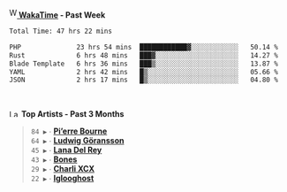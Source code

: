 <img src="https://github.com/dxnter/dxnter/assets/17434202/67b21fa4-d36d-46f9-9dec-f23d976b00ef" alt="WakaTime Logo" width="14" height="18"/><a href="https://wakatime.com/@dxnter" target="_blank"><strong> WakaTime</strong></a><strong> - Past Week</strong>

<!--START_SECTION:waka-->

```txt
Total Time: 47 hrs 22 mins

PHP              23 hrs 54 mins  ████████████▓░░░░░░░░░░░░   50.14 %
Rust             6 hrs 48 mins   ███▓░░░░░░░░░░░░░░░░░░░░░   14.27 %
Blade Template   6 hrs 36 mins   ███▒░░░░░░░░░░░░░░░░░░░░░   13.87 %
YAML             2 hrs 42 mins   █▒░░░░░░░░░░░░░░░░░░░░░░░   05.66 %
JSON             2 hrs 17 mins   █▒░░░░░░░░░░░░░░░░░░░░░░░   04.80 %
```

<!--END_SECTION:waka-->

<br/>

<!--START_LASTFM_ARTISTS:{"period": "3month", "rows": 6}-->
<a href="https://last.fm" target="_blank"><img src="https://user-images.githubusercontent.com/17434202/215290617-e793598d-d7c9-428f-9975-156db1ba89cc.svg" alt="Last.fm Logo" width="18" height="13"/></a> **Top Artists - Past 3 Months**

> `84 ▶️` ∙ **[Pi’erre Bourne](https://www.last.fm/music/Pi%E2%80%99erre+Bourne)**<br/>
> `64 ▶️` ∙ **[Ludwig Göransson](https://www.last.fm/music/Ludwig+G%C3%B6ransson)**<br/>
> `45 ▶️` ∙ **[Lana Del Rey](https://www.last.fm/music/Lana+Del+Rey)**<br/>
> `43 ▶️` ∙ **[Bones](https://www.last.fm/music/Bones)**<br/>
> `29 ▶️` ∙ **[Charli XCX](https://www.last.fm/music/Charli+XCX)**<br/>
> `22 ▶️` ∙ **[Iglooghost](https://www.last.fm/music/Iglooghost)**<br/>
<!--END_LASTFM_ARTISTS-->
